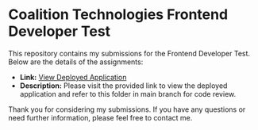 # Coalition Technologies Frontend Developer Test

This repository contains my submissions for the Frontend Developer Test. Below are the details of the assignments:


- **Link:** [View Deployed Application](https://emhoka.github.io/coalition-technologies-frontend-test.github.io/)
- **Description:** Please visit the provided link to view the deployed application and refer to this folder in main branch for code review.
  

Thank you for considering my submissions. If you have any questions or need further information, please feel free to contact me.
